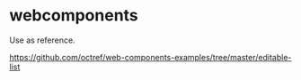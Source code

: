# webcomponents

Use as reference.

https://github.com/octref/web-components-examples/tree/master/editable-list